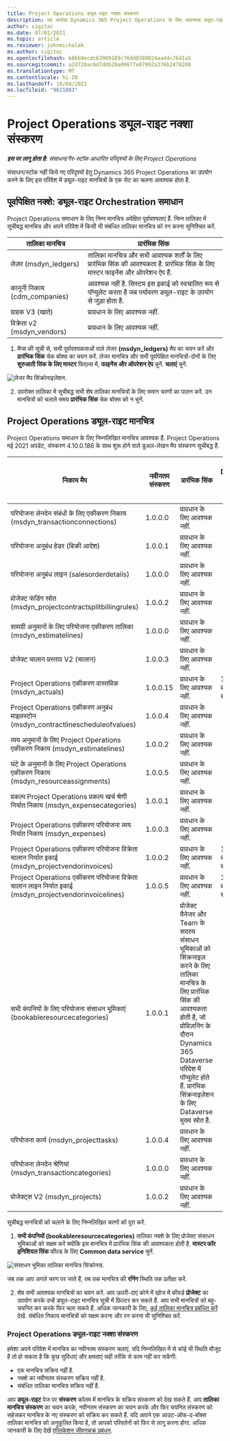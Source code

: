 ```yaml
---
title: Project Operations ड्यूल-राइट नक्शा संस्करण
description: यह आलेख Dynamics 365 Project Operations के लिए आवश्यक ड्यूल-राइट मानचित्रों की सूची प्रदान करता है.
author: sigitac
ms.date: 07/01/2021
ms.topic: article
ms.reviewer: johnmichalak
ms.author: sigitac
ms.openlocfilehash: b86b9ecdc63989189c76dd8380024aa44c7641a5
ms.sourcegitcommit: a2d720ac6d7ddb20a0967fe87992a376b2478208
ms.translationtype: MT
ms.contentlocale: hi-IN
ms.lasthandoff: 10/04/2022
ms.locfileid: "9621083"
---
```

# <a name="project-operations-dual-write-map-versions"></a>Project Operations ड्यूल-राइट नक्शा संस्करण

_**इस पर लागू होता है:** संसाधन/गैर-स्टॉक आधारित परिदृश्यों के लिए Project Operations_

संसाधन/स्टॉक नहीं किये गए परिदृश्यों हेतु Dynamics 365 Project Operations का उपयोग करने के लिए इस परिवेश में ड्यूल-राइट मानचित्रों के एक सेट का चलना आवश्यक होता है. 

## <a name="prerequisite-maps-dual-write-orchestration-solution"></a>पूर्वापेक्षित नक्शे: ड्यूल-राइट Orchestration समाधान

Project Operations समाधान के लिए निम्न मानचित्र अपेक्षित पूर्वावश्यताएं हैं. निम्न तालिका में सूचीबद्ध मानचित्र और अपने परिवेश में किसी भी संबंधित तालिका मानचित्र को रन करना सुनिश्चित करें.

| तालिका मानचित्र | प्रारंभिक सिंक |
| --- | --- |
| लेज़र (msdyn_ledgers) | तालिका मानचित्र और सभी आवश्यक शर्तों के लिए प्रारंभिक सिंक की आवश्यकता है. प्रारंभिक सिंक के लिए मास्टर फाइनेंस और ऑपरेशन ऐप हैं. |
| कानूनी निकाय (cdm_companies) | आवश्यक नहीं है. सिस्टम इस इकाई को स्वचालित रूप से पॉप्युलेट करता है जब पर्यावरण ड्यूल-राइट के उपयोग से जुड़ा होता है. |
| ग्राहक V3 (खाते) | प्रावधान के लिए आवश्यक नहीं. |
| विक्रेता v2 (msdyn_vendors) | प्रावधान के लिए आवश्यक नहीं. |

1. मैप्स की सूची से, सभी पूर्वावश्यकताओं वाले लेजर **(msdyn\_ledgers)** मैप का चयन करें और **प्रारंभिक सिंक** चेक बॉक्स का चयन करें. लेजर मानचित्र और सभी पूर्वापेक्षित मानचित्रों-दोनों के लिए **शुरुआती सिंक के लिए मास्टर** फिएल्स में, **फाइनेंस और ऑपरेशन ऐप** चुनें. **चलाएं** चुनें.

![लेजर मैप सिंक्रोनाइज़ेशन.](media/DW6.png)

2. उपरोक्त तालिका में सूचीबद्ध सभी शेष तालिका मानचित्रों के लिए समान चरणों का पालन करें. उन मानचित्रों को चलाते समय **प्रारंभिक सिंक** चेक बॉक्स को न चुनें.

## <a name="project-operations-dual-write-maps"></a>Project Operations ड्यूल-राइट मानचित्र

Project Operations समाधान के लिए निम्नलिखित मानचित्र आवश्यक हैं. Project Operations मई 2021 अपडेट, संस्करण 4.10.0.186 के साथ शुरू होने वाले डुअल-लेखन मैप संस्करण सूचीबद्ध हैं.

| निकाय मैप | नवीनतम संस्करण | प्रारंभिक सिंक | आवश्यक Dynamics 365 Finance संस्करण |
| --- | --- | --- | --- |
| परियोजना लेनदेन संबंधों के लिए एकीकरण निकाय (msdyn\_transactionconnections) | 1.0.0.0 | प्रावधान के लिए आवश्यक नहीं. ||
| परियोजना अनुबंध हेडर (बिक्री आदेश) | 1.0.0.1 | प्रावधान के लिए आवश्यक नहीं. ||
| परियोजना अनुबंध लाइन (salesorderdetails) | 1.0.0.0 | प्रावधान के लिए आवश्यक नहीं. ||
| प्रोजेक्ट फंडिंग स्रोत (msdyn_projectcontractsplitbillingrules) | 1.0.0.2 | प्रावधान के लिए आवश्यक नहीं. ||
| सामग्री अनुमानों के लिए परियोजना एकीकरण तालिका (msdyn\_estimatelines) | 1.0.0.0 | प्रावधान के लिए आवश्यक नहीं. ||
| प्रोजेक्ट चालान प्रस्ताव V2 (चालान) | 1.0.0.3 | प्रावधान के लिए आवश्यक नहीं. ||
| Project Operations एकीकरण वास्तविक (msdyn_actuals) | 1.0.0.15 | प्रावधान के लिए आवश्यक नहीं. |10.0.29 या बाद का संस्करण|
| Project Operations एकीकरण अनुबंध माइलस्टोन (msdyn_contractlinescheduleofvalues) | 1.0.0.4 | प्रावधान के लिए आवश्यक नहीं. ||
| व्यय अनुमानों के लिए Project Operations एकीकरण निकाय (msdyn_estimatelines) | 1.0.0.2 | प्रावधान के लिए आवश्यक नहीं. ||
| घंटे के अनुमानों के लिए Project Operations एकीकरण निकाय (msdyn_resourceassignments) | 1.0.0.5 | प्रावधान के लिए आवश्यक नहीं. ||
| प्रकल्प Project Operations प्रकल्प खर्च श्रेणी निर्यात निकाय (msdyn_expensecategories) | 1.0.0.1 | प्रावधान के लिए आवश्यक नहीं. ||
| Project Operations एकीकरण परियोजना व्यय निर्यात निकाय (msdyn_expenses) | 1.0.0.3 | प्रावधान के लिए आवश्यक नहीं. ||
| Project Operations एकीकरण परियोजना विक्रेता चालान निर्यात इकाई (msdyn_projectvendorinvoices) | 1.0.0.2 | प्रावधान के लिए आवश्यक नहीं. |10.0.29 या बाद का संस्करण|
| Project Operations एकीकरण परियोजना विक्रेता चालान लाइन निर्यात इकाई (msdyn_projectvendorinvoicelines) | 1.0.0.5 | प्रावधान के लिए आवश्यक नहीं. | 10.0.29 या बाद का संस्करण |
| सभी कंपनियों के लिए परियोजना संसाधन भूमिकाएं (bookableresourcecategories) | 1.0.0.1 | प्रोजेक्ट मैनेजर और Team के सदस्य संसाधन भूमिकाओं को सिंक्रनाइज़ करने के लिए तालिका मानचित्र के लिए प्रारंभिक सिंक की आवश्यकता होती है, जो प्रोविज़निंग के दौरान Dynamics 365 Dataverse परिवेश में पॉप्युलेट होते हैं. प्रारंभिक सिंक्रनाइज़ेशन के लिए Dataverse मुख्य स्रोत है. ||
| परियोजना कार्य (msdyn_projecttasks) | 1.0.0.4 | प्रावधान के लिए आवश्यक नहीं. ||
| परियोजना लेनदेन श्रेणियां (msdyn_transactioncategories) | 1.0.0.0 | प्रावधान के लिए आवश्यक नहीं. ||
| प्रोजेक्ट्स V2 (msdyn_projects) | 1.0.0.2 | प्रावधान के लिए आवश्यक नहीं. ||

सूचीबद्ध मानचित्रों को चलाने के लिए निम्नलिखित चरणों को पूरा करें.

1. **सभी कंपनियों (bookableresourcecategories)** तालिका नक्शे के लिए प्रोजेक्ट संसाधन भूमिकाओं को सक्षम करें क्योंकि इस मानचित्र में प्रारंभिक सिंक की आवश्यकता होती है. **मास्टर फॉर इनिशियल सिंक** फील्ड के लिए **Common data service** चुनें. 

 ![संसाधन भूमिका तालिका मानचित्र सिंक्रोनस.](media/6ResourceInitialSync.jpg)

 जब तक आप अगले चरण पर जाते हैं, तब तक मानचित्र की **रनिंग** स्थिति तक प्रतीक्षा करें.

2. शेष सभी आवश्यक मानचित्रों का चयन करें. आप ऊपरी-दाएं कोने में खोज में कीवर्ड **प्रोजेक्ट** का उपयोग करके उन्हें ड्यूल-राइट मानचित्र सूची में फ़िल्टर कर सकते हैं. आप सभी मानचित्रों को बहु-चयनित कर करके फिर चला सकते हैं. अधिक जानकारी के लिए, [कई तालिका मानचित्र प्रबंधित करें](/dynamics365/fin-ops-core/dev-itpro/data-entities/dual-write/multiple-entity-maps) देखें. संबंधित निकाय मानचित्रों को सक्षम करना और रन करना भी सुनिश्चित करें.

### <a name="project-operations-dual-write-map-versions"></a>Project Operations ड्यूल-राइट नक्शा संस्करण

हमेशा अपने परिवेश में मानचित्र का नवीनतम संस्करण चलाएं. यदि निम्नलिखित में से कोई भी स्थिति मौजूद है तो हो सकता है कि कुछ सुविधाएं और क्षमताएं सही तरीके से काम नहीं कर सकेंगी:

- एक मानचित्र सक्रिय नहीं है.
- नक्शे का नवीनतम संस्करण सक्रिय नहीं है. 
- संबंधित तालिका मानचित्र सक्रिय नहीं हैं.

आप **ड्यूल-राइट** पेज पर **संस्करण** कॉलम में मानचित्र के सक्रिय संस्करण को देख सकते हैं. आप **तालिका मानचित्र संस्करण** का चयन करके, नवीनतम संस्करण का चयन करके और फिर चयनित संस्करण को सहेजकर मानचित्र के नए संस्करण को सक्रिय कर सकते हैं. यदि आपने एक आउट-ऑफ-द-बॉक्स तालिका मानचित्र को अनुकूलित किया है, तो आपको परिवर्तनों को फिर से लागू करना होगा. अधिक जानकारी के लिए देखें [एप्लिकेशन जीवनचक्र प्रबंधन](/dynamics365/fin-ops-core/dev-itpro/data-entities/dual-write/app-lifecycle-management).
